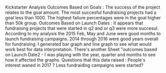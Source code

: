 Kickstarter Analysis
Outcomes Based on Goals : The success of the project relates to the goal amount. The most succesful fundraising projects had a goal less than 1000. The highest failure percentages were in the goal higher than 50k group. 
Outcomes Based on Launch Dates : It appears that fundraising projects that were started in q2 and or q3 were more succesul. According to my analysis the 2015 Feb, May and June were good months to launch fundraising campaigns. 2014 through 2016 were good years overall for fundraising. I generated bar graph and line graph to see what would work best for data interpretation. 
There's another Sheet "outcomes based on Launch Date2 - I was playing with the year, quarter and months to see how it affected the graphs.
Questions  that this data raised : People's interest waned in 2017 ? Less fundraiding campaigns were started?
